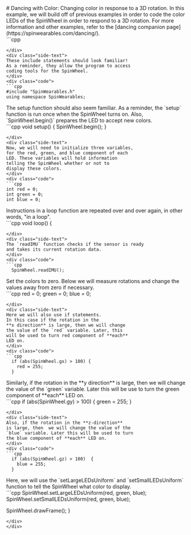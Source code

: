 <div class="flex-container"><div class="wide-text">
# Dancing with Color: Changing color in response to a 3D rotation. 
In this example, we will build off of previous examples
in order to code the color LEDs of the SpinWheel in order 
to respond to a 3D rotation. For more information and 
other examples, refer to the [dancing companion page](https://spinwearables.com/dancing/).
</div>
<div class="side-text">
</div>
<div class="code">
```cpp

```
</div>
<div class="side-text">
These include statements should look familiar!
As a reminder, they allow the program to access
coding tools for the SpinWheel.
</div>
<div class="code">
```cpp
#include "SpinWearables.h"
using namespace SpinWearables;

```
</div>
<div class="side-text">
The setup function should also seem familiar.
As a reminder, the `setup` function is run once when
the SpinWheel turns on. Also, `SpinWheel.begin()`
prepares the LED to accept new colors.
</div>
<div class="code">
```cpp
void setup() {
  SpinWheel.begin();
}

```
</div>
<div class="side-text">
Now, we will need to initialize three variables, 
for the red, green, and blue component of each  
LED. These variables will hold information
telling the SpinWheel whether or not to 
display these colors.  
</div>
<div class="code">
```cpp
int red = 0;
int green = 0;
int blue = 0;

```
</div>
<div class="side-text">
Instructions in a loop function are repeated over and over again,
in other words, "in a loop".
</div>
<div class="code">
```cpp
void loop() {

```
</div>
<div class="side-text">
The `readIMU` function checks if the sensor is ready
and takes its current rotation data.
</div>
<div class="code">
```cpp
  SpinWheel.readIMU();

```
</div>
<div class="side-text">
Set the colors to zero. Below we will measure rotations
and change the values away from zero if necessary. 
</div>
<div class="code">
```cpp
  red = 0;
  green = 0;
  blue = 0;

```
</div>
<div class="side-text">
Here we will also use if statements. 
In this case if the rotation in the 
**x direction** is large, then we will change 
the value of the `red` variable. Later, this
will be used to turn red component of **each** 
LED on. 
</div>
<div class="code">
```cpp
  if (abs(SpinWheel.gx) > 100) {
    red = 255;
  }

```
</div>
<div class="side-text">
Similarly, if the rotation in the	
**y	direction** is large, then we will
change the value of the `green` variable.
Later this will be use to turn the
green component of **each** LED on.
</div>
<div class="code">
```cpp
  if (abs(SpinWheel.gy) > 100) {
    green = 255;
  }

```
</div>
<div class="side-text">
Also, if the rotation in the **z-direction**
is large, then  we will change the value of the
`blue` variable. Later this will be used to turn 
the blue component of **each** LED on. 
</div>
<div class="code">
```cpp
  if (abs(SpinWheel.gz) > 100)  {
    blue = 255;
  }

```
</div>
<div class="side-text">
Here, we will use the `setLargeLEDsUniform` and 
`setSmallLEDsUniform` function to tell the  
SpinWheel what color to display. 
</div>
<div class="code">
```cpp
  SpinWheel.setLargeLEDsUniform(red, green, blue);
  SpinWheel.setSmallLEDsUniform(red, green, blue);

  SpinWheel.drawFrame();
 }
  
```
</div>
</div>